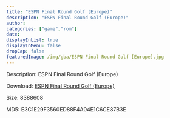 ```yaml
---
title: "ESPN Final Round Golf (Europe)"
description: "ESPN Final Round Golf (Europe)"
author: 
categories: ["game","rom"]
date: 
displayInList: true
displayInMenu: false
dropCap: false
featuredImage: /img/gba/ESPN Final Round Golf [Europe].jpg
---
```


Description: ESPN Final Round Golf (Europe)

Download: <a style="text-decoration:underline;" href="https://mega.nz/#!DOQGHSxb!u0PhtcBWfDrj6X4S4Q6At6aW44DEOh5SVUqwTy8XYdc" target = "_blank" rel = "nofollow" > ESPN Final Round Golf (Europe)</a>

Size: 8388608

MD5: E3C1E29F3560ED88F4A04E1C6CE87B3E

